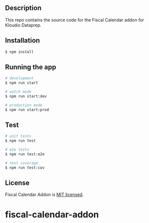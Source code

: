 
## Description

This repo contains the source code for the Fiscal Calendar addon for Kloudio Dataprep.

## Installation

```bash
$ npm install
```

## Running the app

```bash
# development
$ npm run start

# watch mode
$ npm run start:dev

# production mode
$ npm run start:prod
```

## Test

```bash
# unit tests
$ npm run test

# e2e tests
$ npm run test:e2e

# test coverage
$ npm run test:cov
```

## License

  Fiscal Calendar Addon is [MIT licensed](https://github.com/Kloudio/fiscal-calendar-addon/blob/main/LICENSE).
# fiscal-calendar-addon
